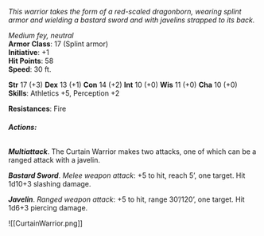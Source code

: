 *This warrior takes the form of a red-scaled dragonborn, wearing splint armor and wielding a bastard sword and with javelins strapped to its back.*

*Medium fey, neutral*\
**Armor Class**: 17 (Splint armor)\
**Initiative**: +1\
**Hit Points**: 58\
**Speed**: 30 ft.

**Str** 17 (+3) **Dex** 13 (+1) **Con** 14 (+2) **Int** 10 (+0) **Wis** 11 (+0) **Cha** 10 (+0)\
**Skills**: Athletics +5, Perception +2

**Resistances**: Fire
###### **Actions:**
***Multiattack***. The Curtain Warrior makes two attacks, one of which can be a ranged attack with a javelin.

***Bastard Sword***. *Melee weapon attack*: +5 to hit, reach 5’, one target. Hit 1d10+3 slashing damage.

***Javelin***. *Ranged weapon attack*: +5 to hit, range 30’/120’, one target. Hit 1d6+3 piercing damage.

![[CurtainWarrior.png]]